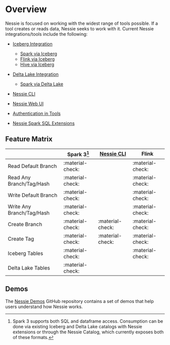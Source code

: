 # Overview

Nessie is focused on working with the widest range of tools possible. If a tool creates 
or reads data, Nessie seeks to work with it. Current Nessie integrations/tools include 
the following:

- [Iceberg Integration](iceberg/index.md)
    - [Spark via Iceberg](iceberg/spark.md)
    - [Flink via Iceberg](iceberg/flink.md)
    - [Hive via Iceberg](iceberg/hive.md)

- [Delta Lake Integration](deltalake/index.md)
    - [Spark via Delta Lake](deltalake/spark.md)

- [Nessie CLI](cli.md)
- [Nessie Web UI](ui.md)
- [Authentication in Tools](auth_config.md)
- [Nessie Spark SQL Extensions](sql.md)


## Feature Matrix

|                           | Spark 3[^1]      | [Nessie CLI](cli.md) | Flink            |
|---------------------------|------------------|----------------------|------------------|
| Read Default Branch       | :material-check: |                      | :material-check: |
| Read Any Branch/Tag/Hash  | :material-check: |                      | :material-check: |
| Write Default Branch      | :material-check: |                      | :material-check: |
| Write Any Branch/Tag/Hash | :material-check: |                      | :material-check: |
| Create Branch             | :material-check: | :material-check:     | :material-check: |
| Create Tag                | :material-check: | :material-check:     | :material-check: |
| Iceberg Tables            | :material-check: |                      | :material-check: |
| Delta Lake Tables         | :material-check: |                      |                  |

[^1]: Spark 3 supports both SQL and dataframe access. Consumption can be done via existing 
Iceberg and Delta Lake catalogs with Nessie extensions or through the Nessie Catalog, 
which currently exposes both of these formats.

## Demos

The [Nessie Demos](https://github.com/projectnessie/nessie-demos) GitHub repository contains a set of demos that help users understand how Nessie works.
